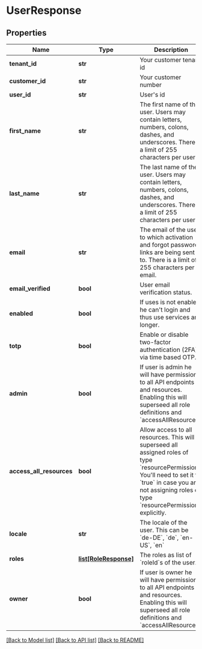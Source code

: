 # UserResponse

## Properties
Name | Type | Description | Notes
------------ | ------------- | ------------- | -------------
**tenant_id** | **str** | Your customer tenant id | 
**customer_id** | **str** | Your customer number | 
**user_id** | **str** | User&#x27;s id | 
**first_name** | **str** | The first name of the user. Users may contain letters, numbers, colons, dashes, and underscores. There is a limit of 255 characters per user. | 
**last_name** | **str** | The last name of the user. Users may contain letters, numbers, colons, dashes, and underscores. There is a limit of 255 characters per user. | 
**email** | **str** | The email of the user to which activation and forgot password links are being sent to. There is a limit of 255 characters per email. | 
**email_verified** | **bool** | User email verification status. | 
**enabled** | **bool** | If uses is not enabled, he can&#x27;t login and thus use services any longer. | 
**totp** | **bool** | Enable or disable two-factor authentication (2FA) via time based OTP. | 
**admin** | **bool** | If user is admin he will have permissions to all API endpoints and resources. Enabling this will superseed all role definitions and &#x60;accessAllResources&#x60;. | 
**access_all_resources** | **bool** | Allow access to all resources. This will superseed all assigned roles of type &#x60;resourcePermission&#x60;. You&#x27;ll need to set it to &#x60;true&#x60; in case you are not assigning roles of type &#x60;resourcePermission&#x60; explicitly. | 
**locale** | **str** | The locale of the user. This can be &#x60;de-DE&#x60;, &#x60;de&#x60;, &#x60;en-US&#x60;, &#x60;en&#x60; | 
**roles** | [**list[RoleResponse]**](RoleResponse.md) | The roles as list of &#x60;roleId&#x60;s of the user. | 
**owner** | **bool** | If user is owner he will have permissions to all API endpoints and resources. Enabling this will superseed all role definitions and &#x60;accessAllResources&#x60;. | 

[[Back to Model list]](../README.md#documentation-for-models) [[Back to API list]](../README.md#documentation-for-api-endpoints) [[Back to README]](../README.md)

